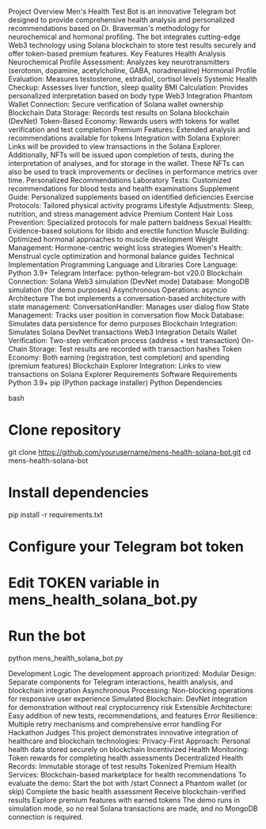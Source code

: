 Project Overview
Men's Health Test Bot is an innovative Telegram bot designed to provide comprehensive health analysis and personalized recommendations based on Dr. Braverman's methodology for neurochemical and hormonal profiling. The bot integrates cutting-edge Web3 technology using Solana blockchain to store test results securely and offer token-based premium features.
Key Features
Health Analysis
Neurochemical Profile Assessment: Analyzes key neurotransmitters (serotonin, dopamine, acetylcholine, GABA, noradrenaline)
Hormonal Profile Evaluation: Measures testosterone, estradiol, cortisol levels
Systemic Health Checkup: Assesses liver function, sleep quality
BMI Calculation: Provides personalized interpretation based on body type
Web3 Integration
Phantom Wallet Connection: Secure verification of Solana wallet ownership
Blockchain Data Storage: Records test results on Solana blockchain (DevNet)
Token-Based Economy: Rewards users with tokens for wallet verification and test completion
Premium Features: Extended analysis and recommendations available for tokens
Integration with Solana Explorer: Links will be provided to view transactions in the Solana Explorer. Additionally, NFTs will be issued upon completion of tests, during the interpretation of analyses, and for storage in the wallet. These NFTs can also be used to track improvements or declines in performance metrics over time.
Personalized Recommendations
Laboratory Tests: Customized recommendations for blood tests and health examinations
Supplement Guide: Personalized supplements based on identified deficiencies
Exercise Protocols: Tailored physical activity programs
Lifestyle Adjustments: Sleep, nutrition, and stress management advice
Premium Content
Hair Loss Prevention: Specialized protocols for male pattern baldness
Sexual Health: Evidence-based solutions for libido and erectile function
Muscle Building: Optimized hormonal approaches to muscle development
Weight Management: Hormone-centric weight loss strategies
Women's Health: Menstrual cycle optimization and hormonal balance guides
Technical Implementation
Programming Language and Libraries
Core Language: Python 3.9+
Telegram Interface: python-telegram-bot v20.0
Blockchain Connection: Solana Web3 simulation (DevNet mode)
Database: MongoDB simulation (for demo purposes)
Asynchronous Operations: asyncio
Architecture
The bot implements a conversation-based architecture with state management:
ConversationHandler: Manages user dialog flow
State Management: Tracks user position in conversation flow
Mock Database: Simulates data persistence for demo purposes
Blockchain Integration: Simulates Solana DevNet transactions
Web3 Integration Details
Wallet Verification: Two-step verification process (address + test transaction)
On-Chain Storage: Test results are recorded with transaction hashes
Token Economy: Both earning (registration, test completion) and spending (premium features)
Blockchain Explorer Integration: Links to view transactions on Solana Explorer
Requirements
Software Requirements
Python 3.9+
pip (Python package installer)
Python Dependencies






bash


# Clone repository
git clone https://github.com/yourusername/mens-health-solana-bot.git
cd mens-health-solana-bot

# Install dependencies
pip install -r requirements.txt

# Configure your Telegram bot token
# Edit TOKEN variable in mens_health_solana_bot.py

# Run the bot
python mens_health_solana_bot.py



Development Logic
The development approach prioritized:
Modular Design: Separate components for Telegram interactions, health analysis, and blockchain integration
Asynchronous Processing: Non-blocking operations for responsive user experience
Simulated Blockchain: DevNet integration for demonstration without real cryptocurrency risk
Extensible Architecture: Easy addition of new tests, recommendations, and features
Error Resilience: Multiple retry mechanisms and comprehensive error handling
For Hackathon Judges
This project demonstrates innovative integration of healthcare and blockchain technologies:
Privacy-First Approach: Personal health data stored securely on blockchain
Incentivized Health Monitoring: Token rewards for completing health assessments
Decentralized Health Records: Immutable storage of test results
Tokenized Premium Health Services: Blockchain-based marketplace for health recommendations
To evaluate the demo:
Start the bot with /start
Connect a Phantom wallet (or skip)
Complete the basic health assessment
Receive blockchain-verified results
Explore premium features with earned tokens
The demo runs in simulation mode, so no real Solana transactions are made, and no MongoDB connection is required.
